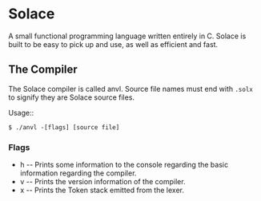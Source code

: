 # Solace

A small functional programming language written entirely in C.
Solace is built to be easy to pick up and use, as well as 
efficient and fast.

## The Compiler

The Solace compiler is called anvl.
Source file names must end with `.solx` to signify they are Solace
source files.

Usage::
```
$ ./anvl -[flags] [source file]
```

### Flags

- h -- Prints some information to the console regarding the basic
    information regarding the compiler.
- v -- Prints the version information of the compiler.
- x -- Prints the Token stack emitted from the lexer.
